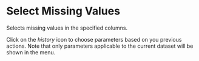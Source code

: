 <!-- TITLE: Select Missing Values -->
<!-- SUBTITLE: -->

# Select Missing Values

Selects missing values in the specified columns.

Click on the _history_ icon to choose parameters based on you previous actions. Note that only
parameters applicable to the current dataset will be shown in the menu.
